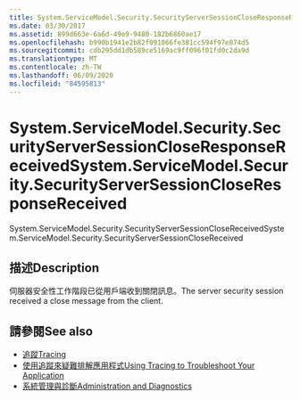 ```yaml
---
title: System.ServiceModel.Security.SecurityServerSessionCloseResponseReceived
ms.date: 03/30/2017
ms.assetid: 899d663e-6a6d-49e9-9480-182b6860ae17
ms.openlocfilehash: b990b1941e2b82f091066fe381cc594f97e874d5
ms.sourcegitcommit: cdb295dd1db589ce5169ac9ff096f01fd0c2da9d
ms.translationtype: MT
ms.contentlocale: zh-TW
ms.lasthandoff: 06/09/2020
ms.locfileid: "84595813"
---
```

# <a name="systemservicemodelsecuritysecurityserversessioncloseresponsereceived"></a><span data-ttu-id="b80b8-102">System.ServiceModel.Security.SecurityServerSessionCloseResponseReceived</span><span class="sxs-lookup"><span data-stu-id="b80b8-102">System.ServiceModel.Security.SecurityServerSessionCloseResponseReceived</span></span>
<span data-ttu-id="b80b8-103">System.ServiceModel.Security.SecurityServerSessionCloseReceived</span><span class="sxs-lookup"><span data-stu-id="b80b8-103">System.ServiceModel.Security.SecurityServerSessionCloseReceived</span></span>  
  
## <a name="description"></a><span data-ttu-id="b80b8-104">描述</span><span class="sxs-lookup"><span data-stu-id="b80b8-104">Description</span></span>  
 <span data-ttu-id="b80b8-105">伺服器安全性工作階段已從用戶端收到關閉訊息。</span><span class="sxs-lookup"><span data-stu-id="b80b8-105">The server security session received a close message from the client.</span></span>  
  
## <a name="see-also"></a><span data-ttu-id="b80b8-106">請參閱</span><span class="sxs-lookup"><span data-stu-id="b80b8-106">See also</span></span>

- [<span data-ttu-id="b80b8-107">追蹤</span><span class="sxs-lookup"><span data-stu-id="b80b8-107">Tracing</span></span>](index.md)
- [<span data-ttu-id="b80b8-108">使用追蹤來疑難排解應用程式</span><span class="sxs-lookup"><span data-stu-id="b80b8-108">Using Tracing to Troubleshoot Your Application</span></span>](using-tracing-to-troubleshoot-your-application.md)
- [<span data-ttu-id="b80b8-109">系統管理與診斷</span><span class="sxs-lookup"><span data-stu-id="b80b8-109">Administration and Diagnostics</span></span>](../index.md)
